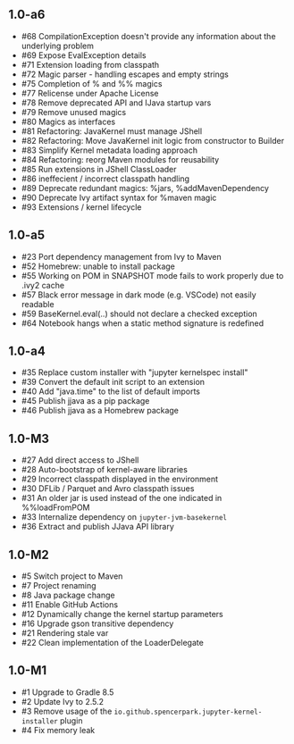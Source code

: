 ## 1.0-a6

* #68 CompilationException doesn't provide any information about the underlying problem
* #69 Expose EvalException details
* #71 Extension loading from classpath
* #72 Magic parser - handling escapes and empty strings
* #75 Completion of % and %% magics
* #77 Relicense under Apache License
* #78 Remove deprecated API and IJava startup vars
* #79 Remove unused magics
* #80 Magics as interfaces
* #81 Refactoring: JavaKernel must manage JShell
* #82 Refactoring: Move JavaKernel init logic from constructor to Builder
* #83 Simplify Kernel metadata loading approach
* #84 Refactoring: reorg Maven modules for reusability
* #85 Run extensions in JShell ClassLoader
* #86 ineffecient / incorrect classpath handling
* #89 Deprecate redundant magics: %jars, %addMavenDependency
* #90 Deprecate Ivy artifact syntax for %maven magic
* #93 Extensions / kernel lifecycle

## 1.0-a5

* #23 Port dependency management from Ivy to Maven 
* #52 Homebrew: unable to install package 
* #55 Working on POM in SNAPSHOT mode fails to work properly due to .ivy2 cache 
* #57 Black error message in dark mode (e.g. VSCode) not easily readable
* #59 BaseKernel.eval(..) should not declare a checked exception
* #64 Notebook hangs when a static method signature is redefined

## 1.0-a4

* #35 Replace custom installer with "jupyter kernelspec install" 
* #39 Convert the default init script to an extension 
* #40 Add "java.time" to the list of default imports
* #45 Publish jjava as a pip package
* #46 Publish jjava as a Homebrew package

## 1.0-M3

* #27 Add direct access to JShell
* #28 Auto-bootstrap of kernel-aware libraries 
* #29 Incorrect classpath displayed in the environment 
* #30 DFLib / Parquet and Avro classpath issues 
* #31 An older jar is used instead of the one indicated in %%loadFromPOM 
* #33 Internalize dependency on `jupyter-jvm-basekernel` 
* #36 Extract and publish JJava API library

## 1.0-M2

* #5 Switch project to Maven 
* #7 Project renaming
* #8 Java package change 
* #11 Enable GitHub Actions 
* #12 Dynamically change the kernel startup parameters
* #16 Upgrade gson transitive dependency 
* #21 Rendering stale var
* #22 Clean implementation of the LoaderDelegate

## 1.0-M1

* #1 Upgrade to Gradle 8.5
* #2 Update Ivy to 2.5.2
* #3 Remove usage of the `io.github.spencerpark.jupyter-kernel-installer` plugin
* #4 Fix memory leak
